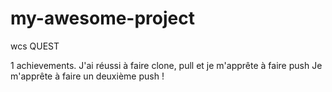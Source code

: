 # my-awesome-project

wcs QUEST

1 achievements.
J'ai réussi à faire clone, pull et je m'apprête à faire push
Je m'apprête à faire un deuxième push !
